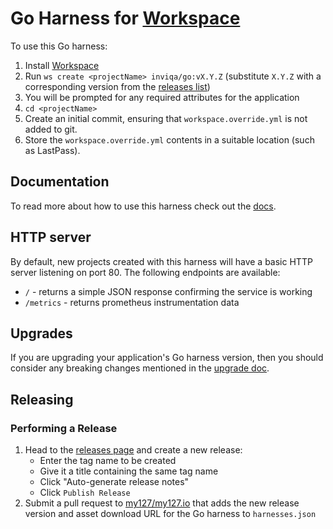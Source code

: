 # Go Harness for [Workspace]

To use this Go harness:

1. Install [Workspace]
1. Run `ws create <projectName> inviqa/go:vX.Y.Z` (substitute `X.Y.Z` with a corresponding version from the [releases list](https://github.com/inviqa/harness-go/releases))
1. You will be prompted for any required attributes for the application
1. `cd <projectName>`
1. Create an initial commit, ensuring that `workspace.override.yml` is not added to git.
1. Store the `workspace.override.yml` contents in a suitable location (such as LastPass).

## Documentation

To read more about how to use this harness check out the [docs](docs).

## HTTP server

By default, new projects created with this harness will have a basic HTTP server listening on port 80. The following endpoints are available:

* `/` - returns a simple JSON response confirming the service is working
* `/metrics` - returns prometheus instrumentation data

## Upgrades

If you are upgrading your application's Go harness version, then you should consider any breaking changes mentioned in the [upgrade doc].   

## Releasing

### Performing a Release

1. Head to the [releases page] and create a new release:
    * Enter the tag name to be created
    * Give it a title containing the same tag name
    * Click "Auto-generate release notes"
    * Click `Publish Release`
1. Submit a pull request to [my127/my127.io] that adds the new release version and asset download URL for the
   Go harness to `harnesses.json`

[releases page]: https://github.com/inviqa/harness-go/releases
[my127/my127.io]: https://github.com/my127/my127.io
[Workspace]:https://github.com/my127/workspace
[upgrade doc]: UPGRADE.md
